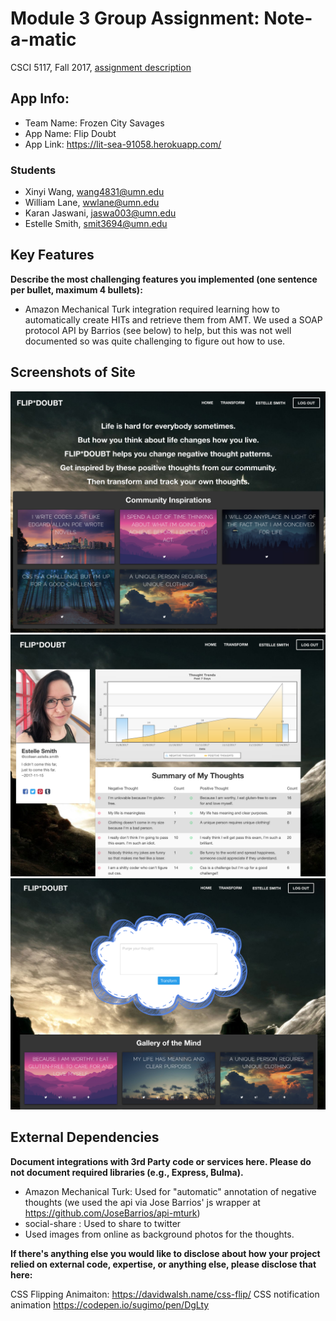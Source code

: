 # Module 3 Group Assignment: Note-a-matic

CSCI 5117, Fall 2017, [assignment description](https://docs.google.com/document/d/13q79EywC9TzWts9K-10b_tKA-ZVyv9_avWGJpgprA6A)

## App Info:

* Team Name: Frozen City Savages
* App Name: Flip Doubt
* App Link: <https://lit-sea-91058.herokuapp.com/>

### Students

* Xinyi Wang, wang4831@umn.edu
* William Lane, wwlane@umn.edu
* Karan Jaswani, jaswa003@umn.edu
* Estelle Smith, smit3694@umn.edu

## Key Features

**Describe the most challenging features you implemented
(one sentence per bullet, maximum 4 bullets):**

* Amazon Mechanical Turk integration required learning how to automatically create HITs and retrieve them from AMT. We used a SOAP protocol API by Barrios (see below) to help, but this was not well documented so was quite challenging to figure out how to use.


## Screenshots of Site

![homepage](/home.png?raw=true "homepage")
![profile](/profile.png?raw=true "profile page")
![transform](/transform_gallery.png?raw=true "transform and gallery")


## External Dependencies

**Document integrations with 3rd Party code or services here.
Please do not document required libraries (e.g., Express, Bulma).**

* Amazon Mechanical Turk: Used for "automatic" annotation of negative thoughts
   (we used the api via Jose Barrios' js wrapper at https://github.com/JoseBarrios/api-mturk)
* social-share : Used to share to twitter
* Used images from online as background photos for the thoughts.

**If there's anything else you would like to disclose about how your project
relied on external code, expertise, or anything else, please disclose that
here:**

CSS Flipping Animaiton: <https://davidwalsh.name/css-flip/>
CSS notification animation https://codepen.io/sugimo/pen/DgLty
